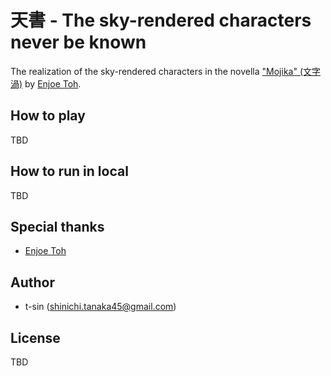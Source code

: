 # 天書 - The sky-rendered characters never be known

The realization of the sky-rendered characters in the novella ["Mojika" (文字渦)](https://www.shinchosha.co.jp/book/331162/) by [Enjoe Toh](https://github.com/EnJoeToh).

## How to play

TBD

## How to run in local

TBD

## Special thanks

- [Enjoe Toh](https://github.com/EnJoeToh)

## Author

- t-sin (<shinichi.tanaka45@gmail.com>)

## License

TBD